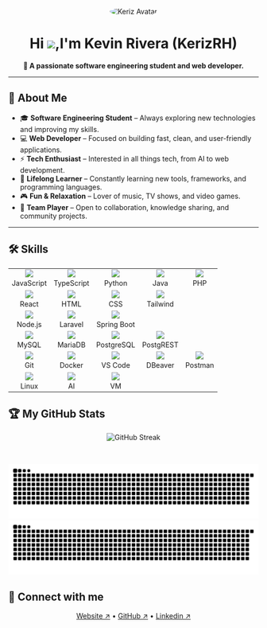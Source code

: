 
<p align="center">
  <img src="https://avatars.githubusercontent.com/u/114261500?v=4" width="120" style="border-radius:50%" alt="Keriz Avatar"/>
</p>

<h1 align="center">Hi <img src="https://media.giphy.com/media/hvRJCLFzcasrR4ia7z/giphy.gif" width="35">,I'm Kevin Rivera (KerizRH)</h1>
<p align="center"><b>🚀 A passionate software engineering student and web developer.</b></p>
<hr/>

## 🤹 About Me


- 🎓 **Software Engineering Student** – Always exploring new technologies and improving my skills.  
- 💻 **Web Developer** – Focused on building fast, clean, and user-friendly applications.  
- ⚡ **Tech Enthusiast** – Interested in all things tech, from AI to web development.  
- 🌱 **Lifelong Learner** – Constantly learning new tools, frameworks, and programming languages.  
- 🎮 **Fun & Relaxation** – Lover of music, TV shows, and video games.  
- 🤝 **Team Player** – Open to collaboration, knowledge sharing, and community projects.

---

## 🛠 Skills

<table>
  <tr>
    <!-- Languages -->
    <td align="center">
      <img src="https://cdn.jsdelivr.net/gh/devicons/devicon/icons/javascript/javascript-original.svg" width="50"/><br>JavaScript
    </td>
    <td align="center">
      <img src="https://cdn.jsdelivr.net/gh/devicons/devicon/icons/typescript/typescript-original.svg" width="50"/><br>TypeScript
    </td>
    <td align="center">
      <img src="https://cdn.jsdelivr.net/gh/devicons/devicon/icons/python/python-original.svg" width="50"/><br>Python
    </td>
    <td align="center">
      <img src="https://cdn.jsdelivr.net/gh/devicons/devicon/icons/java/java-original.svg" width="50"/><br>Java
    </td>
    <td align="center">
      <img src="https://cdn.jsdelivr.net/gh/devicons/devicon/icons/php/php-original.svg" width="50"/><br>PHP
    </td>
  </tr>

  <tr>
    <!-- Frontend -->
    <td align="center">
      <img src="https://cdn.jsdelivr.net/gh/devicons/devicon/icons/react/react-original.svg" width="50"/><br>React
    </td>
    <td align="center">
      <img src="https://cdn.jsdelivr.net/gh/devicons/devicon/icons/html5/html5-original.svg" width="50"/><br>HTML
    </td>
    <td align="center">
      <img src="https://cdn.jsdelivr.net/gh/devicons/devicon/icons/css3/css3-original.svg" width="50"/><br>CSS
    </td>
    <td align="center">
      <img src="https://www.vectorlogo.zone/logos/tailwindcss/tailwindcss-icon.svg" width="50"/><br>Tailwind
    </td>
    <td></td>
  </tr>

  <tr>
    <!-- Backend -->
    <td align="center">
      <img src="https://cdn.jsdelivr.net/gh/devicons/devicon/icons/nodejs/nodejs-original.svg" width="50"/><br>Node.js
    </td>
    <td align="center">
      <img src="https://cdn.worldvectorlogo.com/logos/laravel-2.svg" width="50"/><br>Laravel
    </td>
    <td align="center">
      <img src="https://cdn.jsdelivr.net/gh/devicons/devicon/icons/spring/spring-original.svg" width="50"/><br>Spring Boot
    </td>
    <td></td>
    <td></td>
  </tr>

  <tr>
    <!-- Databases -->
    <td align="center">
      <img src="https://cdn.jsdelivr.net/gh/devicons/devicon/icons/mysql/mysql-original.svg" width="50"/><br>MySQL
    </td>
    <td align="center">
      <img src="https://cdn.jsdelivr.net/gh/devicons/devicon/icons/mariadb/mariadb-original.svg" width="50"/><br>MariaDB
    </td>
    <td align="center">
      <img src="https://cdn.jsdelivr.net/gh/devicons/devicon/icons/postgresql/postgresql-original.svg" width="50"/><br>PostgreSQL
    </td>
    <td align="center">
      <img src="https://img.icons8.com/fluency/48/000000/api.png" width="50"/><br>PostgREST
    </td>
    <td></td>
  </tr>

  <tr>
    <!-- Tools -->
    <td align="center">
      <img src="https://cdn.jsdelivr.net/gh/devicons/devicon/icons/git/git-original.svg" width="50"/><br>Git
    </td>
    <td align="center">
      <img src="https://cdn.jsdelivr.net/gh/devicons/devicon/icons/docker/docker-original.svg" width="50"/><br>Docker
    </td>
    <td align="center">
      <img src="https://cdn.jsdelivr.net/gh/devicons/devicon/icons/vscode/vscode-original.svg" width="50"/><br>VS Code
    </td>
    <td align="center">
      <img src="https://cdn.jsdelivr.net/gh/devicons/devicon/icons/dbeaver/dbeaver-original.svg" width="50"/><br>DBeaver
    </td>
    <td align="center">
      <img src="https://www.vectorlogo.zone/logos/getpostman/getpostman-icon.svg" width="50"/><br>Postman
    </td>
  </tr>

<tr>
    <!-- OS / AI -->
    <td align="center">
      <img src="https://cdn.jsdelivr.net/gh/devicons/devicon/icons/linux/linux-original.svg" width="50"/><br>Linux
    </td>
    <td align="center">
      <img src="https://img.icons8.com/fluency/48/artificial-intelligence.png" width="50"/><br>AI
    </td>
    <td align="center">
    <img src="https://img.icons8.com/color/48/000000/virtualbox.png" width="50"/><br>VM
    </td>
    <td></td>
    <td></td>
  </tr>
</table>

## 🏆 My GitHub Stats

<div>
<p align="center">
  <img src="https://streak-stats.demolab.com?user=kerizrh&theme=algolia&date_format=M%20j%5B%2C%20Y%5D" alt="GitHub Streak"/>
</p>
</div>
<br/>

![contrib-graph](https://github.com/kerizrh/kerizrh/raw/output/github-snake.svg#gh-light-mode-only)
![contrib-graph](https://github.com/kerizrh/kerizrh/raw/output/github-snake-dark.svg#gh-dark-mode-only)


## 🔗 Connect with me

<p align="center">
  <a href="" target="_blank">Website ↗</a> •
  <a href="https://github.com/kerizrh" target="_blank">GitHub ↗</a> •
  <a href="https://www.linkedin.com/in/kevin-armando-rivera-henriquez-971016214/" target="_blank">Linkedin ↗</a>
</p>


